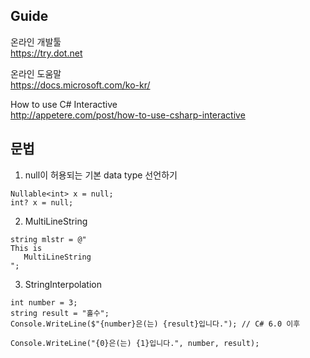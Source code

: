 ## Guide
온라인 개발툴   
https://try.dot.net   

온라인 도움말   
https://docs.microsoft.com/ko-kr/

How to use C# Interactive   
http://appetere.com/post/how-to-use-csharp-interactive   

## 문법
1. null이 허용되는 기본 data type 선언하기
```
Nullable<int> x = null; 
int? x = null; 
```
2. MultiLineString
```
string mlstr = @"
This is
   MultiLineString
";
```
3. StringInterpolation
```
int number = 3;
string result = "홀수";
Console.WriteLine($"{number}은(는) {result}입니다."); // C# 6.0 이후

Console.WriteLine("{0}은(는) {1}입니다.", number, result);
```

